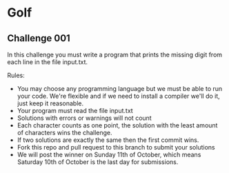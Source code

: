 # Golf
## Challenge 001
In this challenge you must write a program that prints the missing digit from each line in the file input.txt.

Rules:
- You may choose any programming language but we must be able to run your code. We're flexible and if we need to install a compiler we'll do it, just keep it reasonable.
- Your program must read the file input.txt
- Solutions with errors or warnings will not count
- Each character counts as one point, the solution with the least amount of characters wins the challenge.
- If two solutions are exactly the same then the first commit wins.
- Fork this repo and pull request to this branch to submit your solutions
- We will post the winner on Sunday 11th of October, which means Saturday 10th of October is the last day for submissions.
